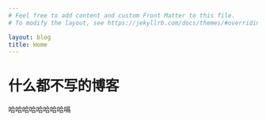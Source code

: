 ```yaml
---
# Feel free to add content and custom Front Matter to this file.
# To modify the layout, see https://jekyllrb.com/docs/themes/#overriding-theme-defaults

layout: blog
title: Home
---
```


# 什么都不写的博客

哈哈哈哈哈哈哈哈嗝
